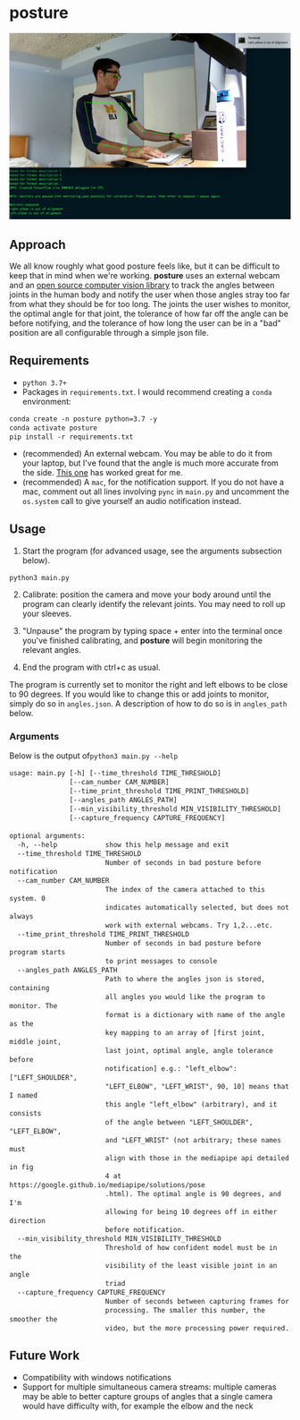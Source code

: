 # posture

![alt text](https://github.com/abwilf/posture/blob/main/calibration.png)

## Approach
We all know roughly what good posture feels like, but it can be difficult to keep that in mind when we're working. **posture** uses an external webcam and an [open source computer vision library](https://google.github.io/mediapipe/) to track the angles between joints in the human body and notify the user when those angles stray too far from what they should be for too long.  The joints the user wishes to monitor, the optimal angle for that joint, the tolerance of how far off the angle can be before notifying, and the tolerance of how long the user can be in a "bad" position are all configurable through a simple json file.

## Requirements
- `python 3.7+`
- Packages in `requirements.txt`.  I would recommend creating a `conda` environment:
```
conda create -n posture python=3.7 -y
conda activate posture
pip install -r requirements.txt
```
- (recommended) An external webcam.  You may be able to do it from your laptop, but I've found that the angle is much more accurate from the side. [This one](https://www.amazon.com/gp/product/B082X91MPP/ref=ppx_yo_dt_b_asin_title_o04_s00?ie=UTF8&psc=1) has worked great for me.
- (recommended) A `mac`, for the notification support.  If you do not have a mac, comment out all lines involving `pync` in `main.py` and uncomment the `os.system` call to give yourself an audio notification instead.

## Usage
1. Start the program (for advanced usage, see the arguments subsection below).
```
python3 main.py
```
2. Calibrate: position the camera and move your body around until the program can clearly identify the relevant joints. You may need to roll up your sleeves.

3. "Unpause" the program by typing space + enter into the terminal once you've finished calibrating, and **posture** will begin monitoring the relevant angles.

4. End the program with ctrl+c as usual.

The program is currently set to monitor the right and left elbows to be close to 90 degrees.  If you would like to change this or add joints to monitor, simply do so in `angles.json`.  A description of how to do so is in `angles_path` below. 

### Arguments
Below is the output of`python3 main.py --help`

```
usage: main.py [-h] [--time_threshold TIME_THRESHOLD]
               [--cam_number CAM_NUMBER]
               [--time_print_threshold TIME_PRINT_THRESHOLD]
               [--angles_path ANGLES_PATH]
               [--min_visibility_threshold MIN_VISIBILITY_THRESHOLD]
               [--capture_frequency CAPTURE_FREQUENCY]

optional arguments:
  -h, --help            show this help message and exit
  --time_threshold TIME_THRESHOLD
                        Number of seconds in bad posture before notification
  --cam_number CAM_NUMBER
                        The index of the camera attached to this system. 0
                        indicates automatically selected, but does not always
                        work with external webcams. Try 1,2...etc.
  --time_print_threshold TIME_PRINT_THRESHOLD
                        Number of seconds in bad posture before program starts
                        to print messages to console
  --angles_path ANGLES_PATH
                        Path to where the angles json is stored, containing
                        all angles you would like the program to monitor. The
                        format is a dictionary with name of the angle as the
                        key mapping to an array of [first joint, middle joint,
                        last joint, optimal angle, angle tolerance before
                        notification] e.g.: "left_elbow": ["LEFT_SHOULDER",
                        "LEFT_ELBOW", "LEFT_WRIST", 90, 10] means that I named
                        this angle "left_elbow" (arbitrary), and it consists
                        of the angle between "LEFT_SHOULDER", "LEFT_ELBOW",
                        and "LEFT_WRIST" (not arbitrary; these names must
                        align with those in the mediapipe api detailed in fig
                        4 at https://google.github.io/mediapipe/solutions/pose
                        .html). The optimal angle is 90 degrees, and I'm
                        allowing for being 10 degrees off in either direction
                        before notification.
  --min_visibility_threshold MIN_VISIBILITY_THRESHOLD
                        Threshold of how confident model must be in the
                        visibility of the least visible joint in an angle
                        triad
  --capture_frequency CAPTURE_FREQUENCY
                        Number of seconds between capturing frames for
                        processing. The smaller this number, the smoother the
                        video, but the more processing power required.
```

## Future Work
- Compatibility with windows notifications
- Support for multiple simultaneous camera streams: multiple cameras may be able to better capture groups of angles that a single camera would have difficulty with, for example the elbow and the neck